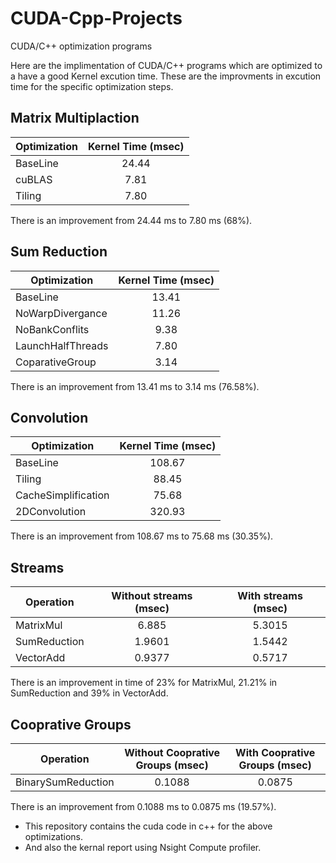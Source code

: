 # CUDA-Cpp-Projects
CUDA/C++ optimization programs 

Here are the implimentation of CUDA/C++ programs which are optimized to a have a good Kernel excution time.
These are the improvments in excution time for the specific optimization steps.

## Matrix Multiplaction 

| Optimization | Kernel Time (msec)        |
| -------------|:-------------------------:|
| BaseLine     |         24.44             |            
| cuBLAS       |         7.81              |            
| Tiling       |         7.80              | 

There is an improvement from 24.44 ms to 7.80 ms (68%).

## Sum Reduction

| Optimization        | Kernel Time (msec)        |
| --------------------|:-------------------------:|
| BaseLine            |         13.41             |  
| NoWarpDivergance    |         11.26             |            
| NoBankConflits      |         9.38              |     
| LaunchHalfThreads   |         7.80              |
| CoparativeGroup     |         3.14              | 

There is an improvement from 13.41 ms to 3.14 ms (76.58%).

## Convolution

| Optimization | Kernel Time (msec)        |
| -------------|:-------------------------:|
| BaseLine     |         108.67            |            
| Tiling       |          88.45            |            
| CacheSimplification |   75.68            |            
| 2DConvolution |        320.93            |

There is an improvement from 108.67 ms to 75.68 ms (30.35%).

## Streams 

| Operation    | Without streams (msec)    |  With streams (msec)      |
| -------------|:-------------------------:|:-------------------------:|
| MatrixMul    |         6.885             |         5.3015            |
| SumReduction |         1.9601            |         1.5442            |
| VectorAdd    |         0.9377            |         0.5717            |


There is an improvement in time of 23% for MatrixMul, 21.21% in SumReduction and 39% in VectorAdd.

## Cooprative Groups

| Operation          | Without Cooprative Groups (msec)    |  With Cooprative Groups (msec)      |
| -------------------|:-----------------------------------:|:-----------------------------------:|
| BinarySumReduction |         0.1088                      |         0.0875                      |

There is an improvement from 0.1088 ms to 0.0875 ms (19.57%).

* This repository contains the cuda code in c++ for  the above optimizations. 
* And also the kernal report using Nsight Compute profiler.
